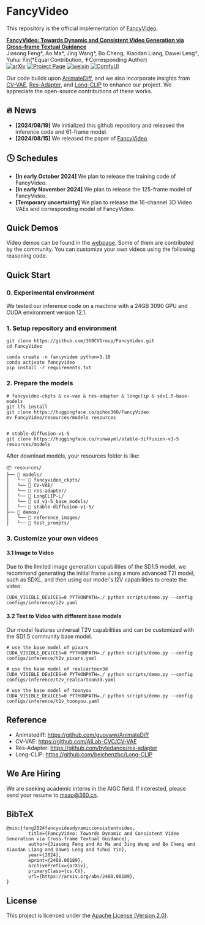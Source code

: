 # FancyVideo

This repository is the official implementation of [FancyVideo](https://360cvgroup.github.io/FancyVideo/).

**[FancyVideo: Towards Dynamic and Consistent Video Generation via Cross-frame Textual Guidance](https://arxiv.org/abs/2408.08189)** 
</br>
Jiasong Feng*, Ao Ma*, Jing Wang*, Bo Cheng, Xiaodan Liang, Dawei Leng†, Yuhui Yin(*Equal Contribution, ✝Corresponding Author)
</br>
[![arXiv](https://img.shields.io/badge/arXiv-2307.04725-b31b1b.svg)](https://arxiv.org/abs/2408.08189)
[![Project Page](https://img.shields.io/badge/Project-Website-green)](https://360cvgroup.github.io/FancyVideo/)
[![weixin](https://img.shields.io/badge/-WeChat@机器之心-000000?logo=wechat&logoColor=07C160)](https://mp.weixin.qq.com/s/_Njlo7D1YogSpr8nK_p_Jg)
[![ComfyUI](https://img.shields.io/static/v1?label=App&message=ComfyUI&&color=green)](https://github.com/AIFSH/FancyVideo-ComfyUI)


Our code builds upon [AnimateDiff](https://github.com/guoyww/AnimateDiff), and we also incorporate insights from [CV-VAE](https://github.com/AILab-CVC/CV-VAE), [Res-Adapter](https://github.com/bytedance/res-adapter), and [Long-CLIP](https://github.com/beichenzbc/Long-CLIP) to enhance our project. We appreciate the open-source contributions of these works.


## 🔥 News
- **[2024/08/19]** We initialized this github repository and released the inference code and 61-frame model.
- **[2024/08/15]** We released the paper of [FancyVideo](https://arxiv.org/abs/2408.08189).


## 🕓 Schedules
- **[In early October 2024]** We plan to release the training code of FancyVideo.
- **[In early November 2024]** We plan to release the 125-frame model of FancyVideo.
- **[Temporary uncertainty]** We plan to release the 16-channel 3D Video VAEs and corresponding model of FancyVideo.


## Quick Demos
Video demos can be found in the [webpage](https://360cvgroup.github.io/FancyVideo/). Some of them are contributed by the community. You can customize your own videos using the following reasoning code.


## Quick Start
### 0. Experimental environment
We tested our inference code on a machine with a 24GB 3090 GPU and CUDA environment version 12.1.

### 1. Setup repository and environment
```
git clone https://github.com/360CVGroup/FancyVideo.git
cd FancyVideo

conda create -n fancyvideo python=3.10
conda activate fancyvideo
pip install -r requirements.txt
```

### 2. Prepare the models
```
# fancyvideo-ckpts & cv-vae & res-adapter & longclip & sdv1.5-base-models
git lfs install
git clone https://huggingface.co/qihoo360/FancyVideo
mv FancyVideo/resources/models resources 


# stable-diffusion-v1-5
git clone https://huggingface.co/runwayml/stable-diffusion-v1-5 resources/models
```
After download models, your resources folder is like:
```
📦 resources/
├── 📂 models/
│   └── 📂 fancyvideo_ckpts/
│   └── 📂 CV-VAE/
│   └── 📂 res-adapter/
│   └── 📂 LongCLIP-L/
│   └── 📂 sd_v1-5_base_models/
│   └── 📂 stable-diffusion-v1-5/
├── 📂 demos/
│   └── 📂 reference_images/
│   └── 📂 test_prompts/
```

### 3. Customize your own videos
#### 3.1 Image to Video
Due to the limited image generation capabilities of the SD1.5 model, we recommend generating the initial frame using a more advanced T2I model, such as SDXL, and then using our model's I2V capabilities to create the video.
```
CUDA_VISIBLE_DEVICES=0 PYTHONPATH=./ python scripts/demo.py --config configs/inference/i2v.yaml
```
#### 3.2 Text to Video with different base models
Our model features universal T2V capabilities and can be customized with the SD1.5 community base model.
```
# use the base model of pixars
CUDA_VISIBLE_DEVICES=0 PYTHONPATH=./ python scripts/demo.py --config configs/inference/t2v_pixars.yaml

# use the base model of realcartoon3d
CUDA_VISIBLE_DEVICES=0 PYTHONPATH=./ python scripts/demo.py --config configs/inference/t2v_realcartoon3d.yaml

# use the base model of toonyou
CUDA_VISIBLE_DEVICES=0 PYTHONPATH=./ python scripts/demo.py --config configs/inference/t2v_toonyou.yaml
```


## Reference
- Animatediff: https://github.com/guoyww/AnimateDiff
- CV-VAE: https://github.com/AILab-CVC/CV-VAE
- Res-Adapter: https://github.com/bytedance/res-adapter
- Long-CLIP: https://github.com/beichenzbc/Long-CLIP


## We Are Hiring
We are seeking academic interns in the AIGC field. If interested, please send your resume to [maao@360.cn](mailto:maao@360.cn).


## BibTeX
```
@misc{feng2024fancyvideodynamicconsistentvideo,
        title={FancyVideo: Towards Dynamic and Consistent Video Generation via Cross-frame Textual Guidance}, 
        author={Jiasong Feng and Ao Ma and Jing Wang and Bo Cheng and Xiaodan Liang and Dawei Leng and Yuhui Yin},
        year={2024},
        eprint={2408.08189},
        archivePrefix={arXiv},
        primaryClass={cs.CV},
        url={https://arxiv.org/abs/2408.08189}, 
}
```


## License
This project is licensed under the [Apache License (Version 2.0)](https://github.com/modelscope/modelscope/blob/master/LICENSE).

